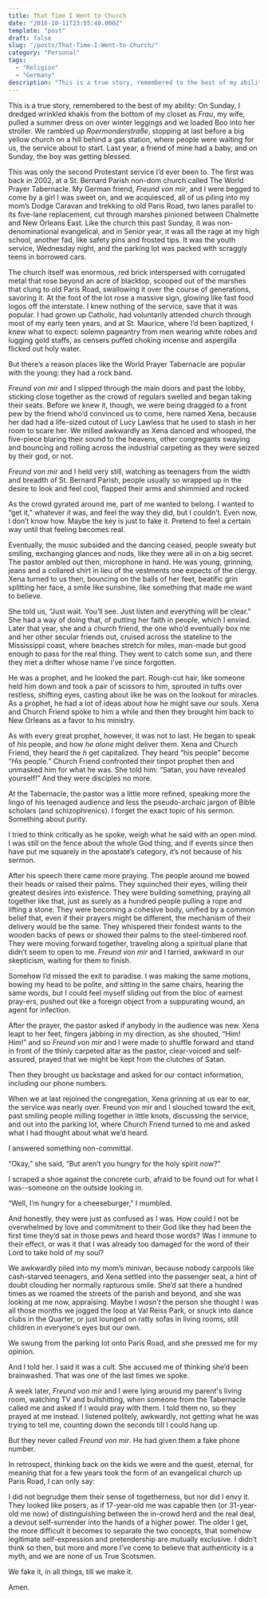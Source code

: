 ```yaml
---
title: That Time I Went to Church
date: "2016-10-11T23:55:40.000Z"
template: "post"
draft: false
slug: "/posts/That-Time-I-Went-to-Church/"
category: "Personal"
tags:
  - "Religion"
  - "Germany"
description: "This is a true story, remembered to the best of my ability: On Sunday, I dredged wrinkled khakis from the bottom of my closet as <em>Frau</em>, my wife, pulled a summer dress on over winter leggings and we loaded Boo into her stroller. We rambled up <em>Roermonderstraße</em>, stopping at last before a big yellow church..."
---
```


<p>This is a true story, remembered to the best of my ability: On Sunday, I dredged wrinkled khakis from the bottom of my closet as <em>Frau</em>, my wife, pulled a summer dress on over winter leggings and we loaded Boo into her stroller. We rambled up <em>Roermonderstraße</em>, stopping at last before a big yellow church on a hill behind a gas station, where people were waiting for us, the service about to start. Last year, a friend of mine had a baby, and on Sunday, the boy was getting blessed.</p> 

<p>This was only the second Protestant service I’d ever been to. The first was back in 2002, at a St. Bernard Parish non-dom church called The World Prayer Tabernacle. My German friend, <em>Freund von mir</em>, and I were begged to come by a girl I was sweet on, and we acquiesced, all of us piling into my mom’s Dodge Caravan and trekking to old Paris Road, two lanes parallel to its five-lane replacement, cut through marshes pinioned between Chalmette and New Orleans East. Like the church this past Sunday, it was non-denominational evangelical, and in Senior year, it was all the rage at my high school, another fad, like safety pins and frosted tips. It was the youth service, Wednesday night, and the parking lot was packed with scraggly teens in borrowed cars.</p>

<p>The church itself was enormous, red brick interspersed with corrugated metal that rose beyond an acre of blacktop, scooped out of the marshes that clung to old Paris Road, swallowing it over the course of generations, savoring it. At the foot of the lot rose a massive sign, glowing like fast food logos off the interstate. I knew nothing of the service, save that it was popular. I had grown up Catholic, had voluntarily attended church through most of my early teen years, and at St. Maurice, where I’d been baptized, I knew what to expect: solemn pageantry from men wearing white robes and lugging gold staffs, as censers puffed choking incense and aspergilla flicked out holy water.</p> 

<p>But there’s a reason places like the World Prayer Tabernacle are popular with the young: they had a rock band.</p> 

<p><em>Freund von mir</em> and I slipped through the main doors and past the lobby, sticking close together as the crowd of regulars swelled and began taking their seats. Before we knew it, though, we were being dragged to a front pew by the friend who’d convinced us to come, here named Xena, because her dad had a life-sized cutout of Lucy Lawless that he used to stash in her room to scare her. We milled awkwardly as Xena danced and whooped, the five-piece blaring their sound to the heavens, other congregants swaying and bouncing and rolling across the industrial carpeting as they were seized by their god, or not.</p> 

<p><em>Freund von mir</em> and I held very still, watching as teenagers from the width and breadth of St. Bernard Parish, people usually so wrapped up in the desire to look and feel cool, flapped their arms and shimmied and rocked.</p> 

<p>As the crowd gyrated around me, part of me wanted to belong. I wanted to “get it,” whatever <em>it</em> was, and feel the way they did, but I couldn’t. Even now, I don’t know how. Maybe the key is just to fake it. Pretend to feel a certain way until that feeling becomes real.</p> 

<p>Eventually, the music subsided and the dancing ceased, people sweaty but smiling, exchanging glances and nods, like they were all in on a big secret. The pastor ambled out then, microphone in hand. He was young, grinning, jeans and a collared shirt in lieu of the vestments one expects of the clergy. Xena turned to us then, bouncing on the balls of her feet, beatific grin splitting her face, a smile like sunshine, like something that made me want to believe.</p> 

<p>She told us, “Just wait. You’ll see. Just listen and everything will be clear.” She had a way of doing that, of putting her faith in people, which I envied. Later that year, she and a church friend, the one who’d eventually box me and her other secular friends out, cruised across the stateline to the Mississippi coast, where beaches stretch for miles, man-made but good enough to pass for the real thing. They went to catch some sun, and there they met a drifter whose name I’ve since forgotten.</p> 

<p>He was a prophet, and he looked the part. Rough-cut hair, like someone held him down and took a pair of scissors to him, sprouted in tufts over restless, shifting eyes, casting about like he was on the lookout for miracles. As a prophet, he had a lot of ideas about how he might save our souls. Xena and Church Friend spoke to him a while and then they brought him back to New Orleans as a favor to his ministry.</p> 

<p>As with every great prophet, however, it was not to last. He began to speak of <em>his</em> people, and how <em>he alone</em> might deliver them. Xena and Church Friend, they heard the <em>h</em> get capitalized. They heard “his people” become “<em>H</em>is people.” Church Friend confronted their tinpot prophet then and unmasked him for what he was. She told him: “Satan, you have revealed yourself!” And they were disciples no more.</p> 

<p>At the Tabernacle, the pastor was a little more refined, speaking more the lingo of his teenaged audience and less the pseudo-archaic jargon of Bible scholars (and schizophrenics). I forget the exact topic of his sermon. Something about purity.</p> 

<p>I tried to think critically as he spoke, weigh what he said with an open mind. I was still on the fence about the whole God thing, and if events since then have put me squarely in the apostate’s category, it’s not because of his sermon.</p> 

<p>After his speech there came more praying. The people around me bowed their heads or raised their palms. They squinched their eyes, willing their greatest desires into existence. They were building something, praying all together like that, just as surely as a hundred people pulling a rope and lifting a stone. They were becoming a cohesive body, unified by a common belief that, even if their prayers might be different, the mechanism of their delivery would be the same. They whispered their fondest wants to the wooden backs of pews or showed their palms to the steel-timbered roof. They were moving forward together, traveling along a spiritual plane that didn’t seem to open to me. <em>Freund von mir</em> and I tarried, awkward in our skepticism, waiting for them to finish.</p> 

<p>Somehow I’d missed the exit to paradise. I was making the same motions, bowing my head to be polite, and sitting in the same chairs, hearing the same words, but I could feel myself sliding out from the bloc of earnest pray-ers, pushed out like a foreign object from a suppurating wound, an agent for infection.</p> 

<p>After the prayer, the pastor asked if anybody in the audience was new. Xena leapt to her feet, fingers jabbing in my direction, as she shouted, “Him! Him!” and so <em>Freund von mir</em> and I were made to shuffle forward and stand in front of the thinly carpeted altar as the pastor, clear-voiced and self-assured, prayed that we might be kept from the clutches of Satan.</p> 

<p>Then they brought us backstage and asked for our contact information, including our phone numbers.</p> 

<p>When we at last rejoined the congregation, Xena grinning at us ear to ear, the service was nearly over. Freund von mir and I slouched toward the exit, past smiling people milling together in little knots, discussing the service, and out into the parking lot, where Church Friend turned to me and asked what I had thought about what we’d heard.</p> 

<p>I answered something non-committal. 

<p>“Okay,” she said, “But aren’t you hungry for the holy spirit now?”</p>

<p>I scraped a shoe against the concrete curb, afraid to be found out for what I was--someone on the outside looking in.</p> 

<p>“Well, I’m hungry for a cheeseburger,” I mumbled.</p> 

<p>And honestly, they were just as confused as I was. How could I not be overwhelmed by love and commitment to their God like they had been the first time they’d sat in those pews and heard those words? Was I immune to their effect, or was it that I was already too damaged for the word of their Lord to take hold of my soul?</p> 

<p>We awkwardly piled into my mom’s minivan, because nobody carpools like cash-starved teenagers, and Xena settled into the passenger seat, a hint of doubt clouding her normally rapturous smile. She’d sat there a hundred times as we roamed the streets of the parish and beyond, and she was looking at me now, appraising. Maybe I <em>wasn’t</em> the person she thought I was all those months we jogged the loop at Val Reiss Park, or snuck into dance clubs in the Quarter, or just lounged on ratty sofas in living rooms, still children in everyone’s eyes but our own.</p> 

<p>We swung from the parking lot onto Paris Road, and she pressed me for my opinion.</p> 

<p>And I told her. I said it was a cult. She accused me of thinking she’d been brainwashed. That was one of the last times we spoke.</p> 

<p>A week later, <em>Freund von mir</em> and I were lying around my parent's living room, watching TV and bullshitting, when someone from the Tabernacle called me and asked if I would pray with them. I told them no, so they prayed at me instead. I listened politely, awkwardly, not getting what he was trying to tell me, counting down the seconds till I could hang up.</p> 

<p>But they never called <em>Freund von mir</em>. He had given them a fake phone number.</p> 

<p>In retrospect, thinking back on the kids we were and the quest, eternal, for meaning that for a few years took the form of an evangelical church up Paris Road, I can only say:</p>

<p>I did not begrudge them their sense of togetherness, but nor did I envy it. They looked like posers, as if 17-year-old me was capable then (or 31-year-old me now) of distinguishing between the in-crowd herd and the real deal, a devout self-surrender into the hands of a higher power. The older I get, the more difficult it becomes to separate the two concepts, that somehow legitimate self-expression and pretendership are mutually exclusive. I didn’t think so then, but more and more I’ve come to believe that authenticity is a myth, and we are none of us True Scotsmen.</p> 

<p>We fake it, in all things, till we make it.</p> 

<p>Amen.</p>